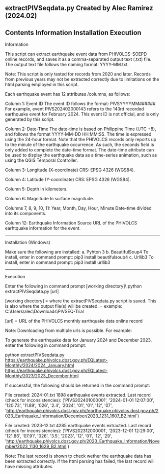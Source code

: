 extractPIVSeqdata.py
Created by Alec Ramirez (2024.02)
-----------------------------------------------------------------------------------------------------------------------
Contents
	Information
	Installation
	Execution
-----------------------------------------------------------------------------------------------------------------------
Information

This script can extract earthquake event data from PHIVOLCS-SOEPD online records, and saves it as a comma-separated output text (.txt) file.
The output text file follows the naming format: YYYY-MM.txt.

Note: This script is only tested for records from 2020 and later. Records from previous years may not be extracted correctly due to limitations
on the html parsing employed in this script.

Each earthquake event has 12 attributes /columns, as follows:

Column 1: Event ID
  The event ID follows the format: PIVSYYYYMM######
  For example, event PIVS202402000143 refers to the 143rd 	recorded earthquake event for February 2024.
  This event ID is not official, and is only generated by this 	script.

Column 2: Date-Time
	The date-time is based on Philippine Time (UTC +8), and 	follows the format YYYY-MM-DD HH:MM:SS. The time is 	expressed using the 24-hour format. 
  Note that the PHIVOLCS records only reports up to the minute 	of the earthquake occurrence. As such, the seconds field is 	only added to complete the date-time format.
  The date-time attribute can be used to display the 	earthquake data as a time-series animation, such as using 	the QGIS Temporal Controller.

Column 3: Longitude (X-coordinate)
	CRS: EPSG 4326 (WGS84).

Column 4: Latitude (Y-coordinate)
	CRS: EPSG 4326 (WGS84).

Column 5: Depth
	In kilometers.

Column 6: Magnitude
	In surface magnitude.

Columns 7, 8, 9, 10, 11: Year, Month, Day, Hour, Minute
	Date-time divided into its components.

Column 12: Earthquake Information Source
	URL of the PHIVOLCS earhtquake information for the event.

-----------------------------------------------------------------------------------------------------------------------
Installation (Windows)

Make sure the following are installed:
	a. Pyhton 3
	b. BeautifulSoup4
		To install, enter in command prompt:
			pip3 install beautifulsoup4
	c. Urllib3
		To install, enter in command prompt:
			pip3 install urllib3

-----------------------------------------------------------------------------------------------------------------------
Execution

Enter the following in command prompt
[working directory]\ python extractPIVSeqdata.py [url]

[working directory] = where the extractPIVSeqdata.py script is saved. This is also where the output file(s) will be created.
                    = example: C:\Users\alec\Downloads\PIVSEQ-Trial
                    
[url] = URL of the PHIVOLCS monthly earthquake data online record

Note: Downloading from multiple urls is possible. For example:

To generate the earthquake data for January 2024 and December 2023, enter the following in command prompt:
  
  python extractPIVSeqdata.py https://earthquake.phivolcs.dost.gov.ph/EQLatest-Monthly/2024/2024_January.html https://earthquake.phivolcs.dost.gov.ph/EQLatest-Monthly/2023/2023_December.html

If successful, the following should be returned in the command prompt:

File created:  2024-01.txt
1898 earthquake events extracted.
Last record (check for inconsistencies):
('PIVS202401000001', '2024-01-01 12:07:00', '120.73', '11.89', '026', '2.4', '2024', '01', '01', '12', '07', 'http://earthquake.phivolcs.dost.gov.ph//earthquake.phivolcs.dost.gov.ph/2023_Earthquake_Information/December/2023_1231_1607_B2.html')

File created:  2023-12.txt
4285 earthquake events extracted.
Last record (check for inconsistencies):
('PIVS202312000001', '2023-12-01 12:29:00', '121.86', '07.91', '026', '3.5', '2023', '12', '01', '12', '29', 'http://earthquake.phivolcs.dost.gov.ph/2023_Earthquake_Information/November/2023_1130_1629_B2.html')

Note: The last record is shown to check wether the earthquake data has been extracted correctly. If the html parsing has failed, the last record will have missing attributes.
